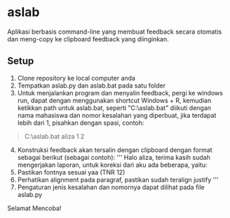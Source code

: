 # aslab
Aplikasi berbasis command-line yang membuat feedback secara otomatis dan meng-copy ke clipboard feedback yang diinginkan.

## Setup
1. Clone repository ke local computer anda
2. Tempatkan aslab.py dan aslab.bat pada satu folder
3. Untuk menjalankan program dan menyalin feedback, pergi ke windows run, dapat dengan menggunakan shortcut Windows + R, kemudian ketikkan path untuk aslab.bat, seperti "C:\aslab.bat" diikuti dengan nama mahasiswa dan nomor kesalahan yang diperbuat, jika terdapat lebih dari 1, pisahkan dengan spasi, contoh:
> C:\aslab.bat aliza 1 2
4. Konstruksi feedback akan tersalin dengan clipboard dengan format sebagai berikut (sebagai contoh):
'''
Halo aliza, terima kasih sudah mengerjakan laporan, untuk koreksi dari aku ada beberapa, yaitu:
1. Pastikan fontnya sesuai yaa (TNR 12)
2. Perhatikan alignment pada paragraf, pastikan sudah teralign justify
'''
5. Pengaturan jenis kesalahan dan nomornya dapat dilihat pada file aslab.py

Selamat Mencoba!
